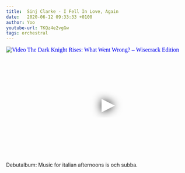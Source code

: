 ```yaml
---
title:  Sinj Clarke - I Fell In Love, Again
date:   2020-06-12 09:33:33 +0100
author: Yoo
youtube-url: TKQz4e2vgGw
tags: orchestral
---
```

<div class="video-container ">
<iframe
  width="560"
  height="315"
  src="https://www.youtube.com/embed/TKQz4e2vgGw"
  srcdoc="<style>*{padding:0;margin:0;overflow:hidden}html,body{height:100%}img,span{position:absolute;width:100%;top:0;bottom:0;margin:auto}span{height:1.5em;text-align:center;font:48px/1.5 sans-serif;color:white;text-shadow:0 0 0.5em black}</style><a href=https://www.youtube.com/embed/TKQz4e2vgGw?autoplay=1><img src=https://img.youtube.com/vi/TKQz4e2vgGw/hqdefault.jpg alt='Video The Dark Knight Rises: What Went Wrong? – Wisecrack Edition'><span>▶</span></a>"
  frameborder="0"
  allow="accelerometer; autoplay; encrypted-media; gyroscope; picture-in-picture"
  allowfullscreen
></iframe>
</div>

<div class="post-content-message"> 
Debutalbum: Music for italian afternoons is och subba.
</div>
